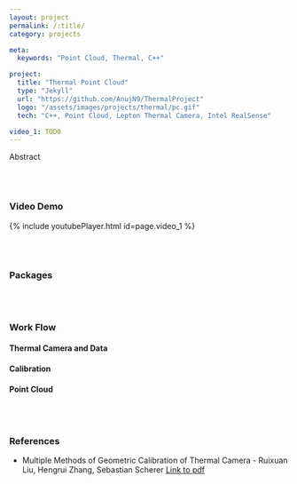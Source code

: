```yaml
---
layout: project
permalink: /:title/
category: projects

meta:
  keywords: "Point Cloud, Thermal, C++"

project:
  title: "Thermal Point Cloud"
  type: "Jekyll"
  url: "https://github.com/AnujN9/ThermalProject"
  logo: "/assets/images/projects/thermal/pc.gif"
  tech: "C++, Point Cloud, Lepton Thermal Camera, Intel RealSense"

video_1: TODO
---
```


Abstract

<br/><br/>

### Video Demo

{% include youtubePlayer.html id=page.video_1 %}
<br/>

<br/><br/>

### Packages


<br/><br/>

### Work Flow

#### Thermal Camera and Data

#### Calibration

#### Point Cloud

<br/><br/>

### References

- Multiple Methods of Geometric Calibration of Thermal Camera - Ruixuan Liu, Hengrui Zhang, Sebastian Scherer [Link to pdf](https://henryzh47.github.io/assets/documents/multiple-methods-geometric.pdf)

<br/><br/>
